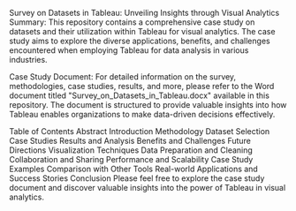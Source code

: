 Survey on Datasets in Tableau: Unveiling Insights through Visual Analytics
Summary:
This repository contains a comprehensive case study on datasets and their utilization within Tableau for visual analytics. The case study aims to explore the diverse applications, benefits, and challenges encountered when employing Tableau for data analysis in various industries.

Case Study Document:
For detailed information on the survey, methodologies, case studies, results, and more, please refer to the Word document titled "Survey_on_Datasets_in_Tableau.docx" available in this repository. The document is structured to provide valuable insights into how Tableau enables organizations to make data-driven decisions effectively.

Table of Contents
Abstract
Introduction
Methodology
Dataset Selection
Case Studies
Results and Analysis
Benefits and Challenges
Future Directions
Visualization Techniques
Data Preparation and Cleaning
Collaboration and Sharing
Performance and Scalability
Case Study Examples
Comparison with Other Tools
Real-world Applications and Success Stories
Conclusion
Please feel free to explore the case study document and discover valuable insights into the power of Tableau in visual analytics.
